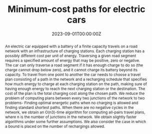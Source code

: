 ---
title: 'Minimum-cost paths for electric cars'

# Authors
# If you created a profile for a user (e.g. the default `admin` user), write the username (folder name) here
# and it will be replaced with their full name and linked to their profile.
authors:
  - Dani Dorfman
  - Haim Kaplan
  - Robert E. Tarjan
  - Mikkel Thorup
  - Uri Zwick

# Author notes (optional)
#author_notes:
#  - 'Equal contribution'
#  - 'Equal contribution'

date: '2023-09-01T00:00:00Z'
doi: ''

# Schedule page publish date (NOT publication's date).
publishDate: '2023-09-01T00:00:00Z'

# Publication type.
# Accepts a single type but formatted as a YAML list (for Hugo requirements).
# Enter a publication type from the CSL standard.
publication_types: ['paper-conference']

# Publication name and optional abbreviated publication name.
publication: In *Symposium on Simplicity in Algorithms (SOSA)*
publication_short: In *SOSA*

abstract: An electric car equipped with a battery of a finite capacity travels on a road network with an infrastructure of charging stations. Each charging station has a possibly different cost per unit of energy. Traversing a given road segment requires a specified amount of energy that may be positive, zero or negative. The car can only traverse a road segment if it has enough charge to do so (the charge cannot drop below zero), and it cannot charge its battery beyond its capacity. To travel from one point to another the car needs to choose a travel plan consisting of a path in the network and a recharging schedule that specifies how much energy to charge at each charging station on the path, making sure of having enough energy to reach the next charging station or the destination. The cost of the plan is the total charging cost along the chosen path. We reduce the problem of computing plans between every two junctions of the network to two problems- Finding optimal energetic paths when no charging is allowed and finding standard shortest paths. When there are no negative cycles in the network, we obtain an O(n3)-time algorithm for computing all-pairs travel plans, where n is the number of junctions in the network. We obtain slightly faster algorithms under some further assumptions. We also consider the case in which a bound is placed on the number of rechargings allowed.

# Summary. An optional shortened abstract.
#summary: Lorem ipsum dolor sit amet, consectetur adipiscing elit. Duis posuere tellus ac convallis placerat. Proin tincidunt magna sed ex sollicitudin condimentum.

tags: []

# Display this page in the Featured widget?
#featured: true

# Custom links (uncomment lines below)
# links:
# - name: Custom Link
#   url: http://example.org

url_pdf: ''
#url_code: 'https://github.com/wowchemy/wowchemy-hugo-themes'
#url_dataset: 'https://github.com/wowchemy/wowchemy-hugo-themes'
#url_poster: ''
#url_project: ''
#url_slides: ''
#url_source: 'https://github.com/wowchemy/wowchemy-hugo-themes'
#url_video: 'https://youtube.com'

# Featured image
# To use, add an image named `featured.jpg/png` to your page's folder.
#image:
#  caption: 'Image credit: [**Unsplash**](https://unsplash.com/photos/pLCdAaMFLTE)'
#  focal_point: ''
#  preview_only: false

# Associated Projects (optional).
#   Associate this publication with one or more of your projects.
#   Simply enter your project's folder or file name without extension.
#   E.g. `internal-project` references `content/project/internal-project/index.md`.
#   Otherwise, set `projects: []`.
projects: []
#  - example

# Slides (optional).
#   Associate this publication with Markdown slides.
#   Simply enter your slide deck's filename without extension.
#   E.g. `slides: "example"` references `content/slides/example/index.md`.
#   Otherwise, set `slides: ""`.
slides: ""
---